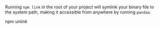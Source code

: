 Running `npm link` in the root of your project will symlink your binary file to the system path, making it accessible from anywhere by running `pandaa`.

npm unlink